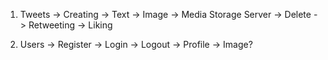 1. Tweets
    -> Creating
        -> Text
        -> Image -> Media Storage Server
    -> Delete
    -> Retweeting
    -> Liking

2. Users
    -> Register
    -> Login
    -> Logout
    -> Profile
        -> Image?